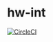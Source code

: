# hw-int

[![CircleCI](https://circleci.com/gh/haskell-works/hw-int.svg?style=svg)](https://circleci.com/gh/haskell-works/hw-int)
